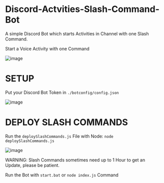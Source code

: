 # Discord-Actvities-Slash-Command-Bot
A simple Discord Bot which starts Activities in Channel with one Slash Command.

Start a Voice Activity with one Command

![image](https://user-images.githubusercontent.com/83754157/159768237-b5ff91b2-b44e-4dc8-a0ca-21b1071e155f.png)


# SETUP

Put your Discord Bot Token in `./botconfig/config.json`

![image](https://user-images.githubusercontent.com/83754157/159768400-e6cf78cf-703a-448b-bfe3-91abc3a3538c.png)


# DEPLOY SLASH COMMANDS

Run the `deploySlashCommands.js` File with Node: `node deploySlashCommands.js`

![image](https://user-images.githubusercontent.com/83754157/159768691-1d1eb855-796d-4192-a080-af25ad2d0550.png)


WARNING: Slash Commands sometimes need up to 1 Hour to get an Update, please be patient.


Run the Bot with `start.bat` or `node index.js` Command




